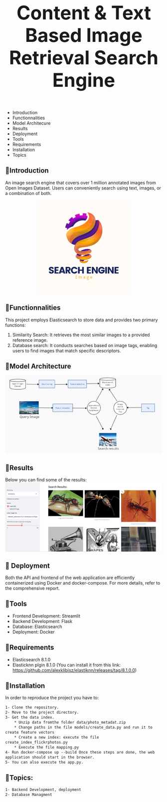 
# <p align="center" style="font-size: 60px;"><strong>Content & Text Based Image Retrieval Search Engine</strong></p>

- Introduction
- Functionnalities
- Model Architecure 
- Results
- Deployment
- Tools
- Requirements
- Installation
- Topics
  
## 🔗Introduction 
An image search engine that covers over 1 million annotated images from Open Images Dataset. Users can conveniently search using text, images, or a combination of both.
<div align="center">
  <img src="/media/Search%20Engine.png" alt="Logo" width="300" height="300">
</div>

## 🔗Functionnalities
This project employs Elasticsearch to store data and provides two primary functions:
1. Similarity Search: It retrieves the most similar images to a provided reference image.
2. Database search: It conducts searches based on image tags, enabling users to find images that match specific descriptors.
 
## 🔗Model Architecture
![Architecture](/media/transormation.png)

## 🔗Results
Below you can find some of the results:
![Architecture](/media/result1.png)

## 🔗 Deployment
Both the API and frontend of the web application are efficiently containerized using Docker and docker-compose. For more details, refer to the comprehensive report.

## 🔗Tools
- Frontend Development: Streamlit
- Backend Development: Flask
- Database: Elasticsearch
- Deployment: Docker

## 🔗Requirements
  - Elasticsearch 8.1.0
  - Elasticknn plgin 8.1.0 (You can install it from this link: https://github.com/alexklibisz/elastiknn/releases/tag/8.1.0.0)
    
## 🔗Installation
In order to reproduce the project you have to:

    1- Clone the repository.
    2- Move to the project directory.
    3- Get the data index.
        * Unzip data fromthe folder data/photo_metadat.zip
        * Change paths in the file models/create_data.py and run it to create feature vectors 
        * Create a new index: execute the file create_index_flickrphotos.py
        * Execute the file mapping.py
    4- Run docker-compose up --build Once these steps are done, the web application should start in the browser.
    5- You can also execute the app.py.

## 🔗Topics:
    1- Backend Development, deployment
    2- Database Managment
    

